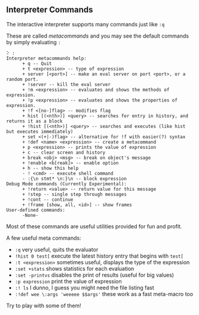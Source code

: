 ## Interpreter Commands

The interactive interpreter supports many commands just like `:q`

These are called _metacommands_ and you may see the default commands by simply evaluating `:`

```
⠕ :
Interpreter metacommands help:
      + q -- Quit
      + t <expression> -- type of expression
      + server [<port>] -- make an eval server on port <port>, or a random port.
      + !server -- kill the eval server
      + !m <expression> -- evaluates and shows the methods of expression.
      + !p <expression> -- evaluates and shows the properties of expression.
      + !f <[no-]flag> -- modifies flag
      + hist [(<nth>)] <query> -- searches for entry in history, and returns it as a block
      + !hist [(<nth>)] <query> -- searches and executes (like hist but executes immediately)
      + set <(+|-)flag> -- alternative for !f with easier(?) syntax
      + !def <name> <expression> -- create a metacommand
      + p <expression> -- prints the value of expression
      + c -- clear screen and history
      + break <obj> <msg> -- break on object's message
      + !enable <b[reak]> -- enable option
      + h -- show this help
      - ! <cmd> -- execute shell command
      - :{\n stmt* \n:}\n -- block expression
Debug Mode commands (Currently Experimental):
      + !return <value> -- return value for this message
      + !step -- single step through messages
      + !cont -- continue
      + !frame [show, all, <id>] -- show frames
User-defined commands:
      -None-
```

Most of these commands are useful utilities provided for fun and profit.

A few useful meta commands:

* `:q` very useful, quits the evaluator
* `!hist 0 test[` execute the latest history entry that begins with `test[`
* `:t <expression>` sometimes useful, displays the type of the expression
* `:set +stats` shows statistics for each evaluation
* `:set -printvs` disables the print of results \(useful for big values\)
* `:p expression` print the value of expression
* `:! ls` I dunno, I guess you might need the file listing fast 
* `:!def wee \:args 'weeeee $$args'` these work as a fast meta-macro too

Try to play with some of them!

